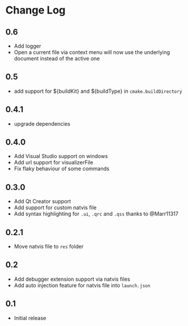 # Change Log

## 0.6
- Add logger
- Open a current file via context menu will now use the underlying document instead of the active one

## 0.5
- add support for ${buildKit} and ${buildType} in `cmake.buildDirectory`

## 0.4.1
- upgrade dependencies

## 0.4.0

- Add Visual Studio support on windows
- Add url support for visualizerFile
- Fix flaky behaviour of some commands

## 0.3.0

- Add Qt Creator support
- Add support for custom natvis file
- Add syntax highlighting for `.ui`, `.qrc` and `.qss` thanks to @Marr11317

## 0.2.1

- Move natvis file to `res` folder

## 0.2

- Add debugger extension support via natvis files
- Add auto injection feature for natvis file into `launch.json`

## 0.1

- Initial release